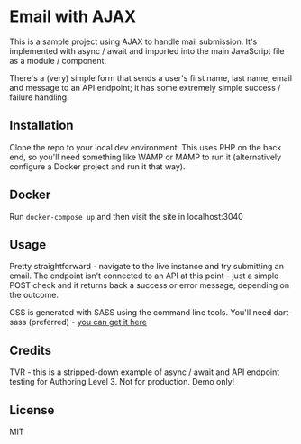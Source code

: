 # Email with AJAX

This is a sample project using AJAX to handle mail submission. It's implemented with async / await and imported into the main JavaScript file as a module / component.

There's a (very) simple form that sends a user's first name, last name, email and message to an API endpoint; it has some extremely simple success / failure handling.

## Installation
Clone the repo to your local dev environment. This uses PHP on the back end, so you'll need something like WAMP or MAMP to run it (alternatively configure a Docker project and run it that way).

## Docker
Run `docker-compose up` and then visit the site in localhost:3040

## Usage
Pretty straightforward - navigate to the live instance and try submitting an email. The endpoint isn't connected to an API at this point - just a simple POST check and it returns back a success or error message, depending on the outcome.

CSS is generated with SASS using the command line tools. You'll need dart-sass (preferred) - [you can get it here](https://sass-lang.com/install)

## Credits
TVR - this is a stripped-down example of async / await and API endpoint testing for Authoring Level 3. Not for production. Demo only!

## License
MIT